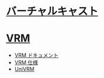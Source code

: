 # [バーチャルキャスト](https://virtualcast.jp/)

# [VRM](https://github.com/vrm-c/)

* [VRM ドキュメント](https://github.com/vrm-c/vrm.dev)
* [VRM 仕様](https://github.com/vrm-c/vrm-specification)
* [UniVRM](https://github.com/vrm-c/UniVRM)

